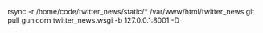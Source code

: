 rsync -r /home/code/twitter_news/static/* /var/www/html/twitter_news
git pull
gunicorn twitter_news.wsgi -b 127.0.0.1:8001 -D